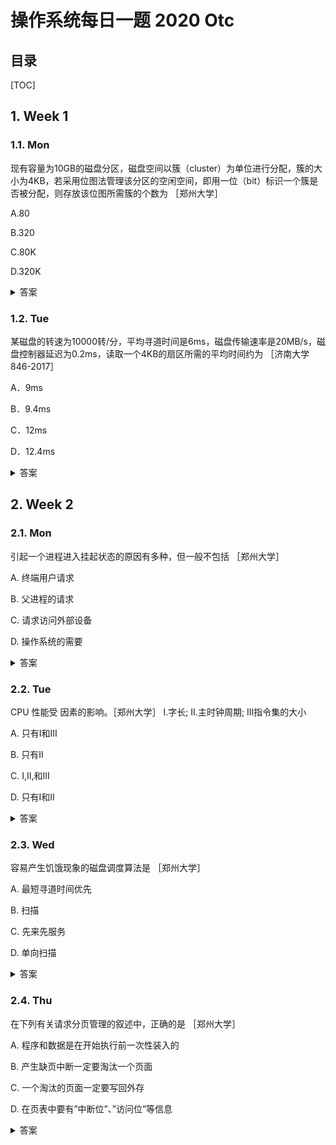 操作系统每日一题 2020 Otc
===

目录
---

[TOC]

## 1. Week 1

### 1.1. Mon

现有容量为10GB的磁盘分区，磁盘空间以簇（cluster）为单位进行分配，簇的大小为4KB，若采用位图法管理该分区的空闲空间，即用一位（bit）标识一个簇是否被分配，则存放该位图所需簇的个数为          ［郑州大学］

A.80

B.320

C.80K

D.320K

<details>
<summary>答案</summary>
答案：A<br>
解析：方法一：设磁盘容量为A,则<br>
A=10G=10*1024 M<br>
=10*1024*1024 K<br>
=10*1024*1024*1024 byte<br>
=10*1024*1024*1024*8 bit<br>
设簇大小为B,则<br>
B=4K<br>
=4*1024byte<br>
=4*1024*8bit<br>
设C为10G所需标识的位数，则<br>
C=A/B<br>
=320K<br>
320K/4K=80个<br>
方法二：<br>
磁盘簇个数：10*1024*1024KB/4KB=2621440bit，<br>
一个簇能容纳的bit数：4*1024*8= 32768bit<br>
则存放该位图所需簇的个数 2621440/ 32768=80个簇。
</details>

### 1.2. Tue

某磁盘的转速为10000转/分，平均寻道时间是6ms，磁盘传输速率是20MB/s，磁盘控制器延迟为0.2ms，读取一个4KB的扇区所需的平均时间约为         ［济南大学846-2017］

A．9ms

B．9.4ms

C．12ms

D．12.4ms

<details>
<summary>答案</summary>
答案：B<br>
解析：磁盘转速是10000转/分钟，平均转一转的时间是6ms，因此平均查询扇区的时间是3ms，平均寻道时间是6ms，读取4KB扇区信息的时间为0.2ms，信息延迟的时间为0.2ms，总时间为3+6+0.2+0.2=9.4ms。
</details>

## 2. Week 2

### 2.1. Mon

引起一个进程进入挂起状态的原因有多种，但一般不包括          ［郑州大学］

A.   终端用户请求

B.   父进程的请求

C.   请求访问外部设备

D.   操作系统的需要

<details>
<summary>答案</summary>
答案：C<br>
解析：引起挂起状态的原因：<br>
终端用户的请求。当终端用户在自己的程序运行期间发现有可疑问题时，希望暂停使自己的程序静止下来，使正在执行的进程暂停执行；若此时用户进程正处于就绪状态而未执行，则该进程暂不接受调度，以便用户研究其执行情况或对程序进行修改
父进程的请求。有时父进程希望挂起自己的某个子进程，以便考察和修改子进程，或者协调各子进程间的活动。<br>
负荷调节的需要。当实时系统中的工作负荷较重，已可能影响到对实时任务的控制时，可由系统把一些不重要的进程挂起，以保证系统能正常运行。<br>
操作系统的需要。操作系统有时希望挂起某些进程，以便检查运行中的资源使用情况或进行记账。对换的需要。为了缓和内存紧张的情况，将内存中处于阻塞状态的进程换至外存上
</details>

### 2.2. Tue

CPU 性能受           因素的影响。［郑州大学］
I.字长;  II.主时钟周期; III指令集的大小

A. 只有I和III

B. 只有II

C. I,II,和III

D. 只有I和II

<details>
<summary>答案</summary>
答案：C<br>
解析：对于CPU而言，影响其性能的指标主要有主频、 CPU的位数以及CPU的缓存指令集。<br>
1. 主频，指的就是时钟频率（也可以对应周期），它直接的决定了CPU的性能。<br>
2. 位数指的就是处理器能够一次性计算的浮点数的位数，通常情况下，CPU的位数越高，CPU 进行运算时候的速度就会变得越快。处理字长为8位数据的CPU叫8位CPU，32位CPU就是在同一时间内处理字长为32位的二进制数据。<br>
3. 缓存指令集是存储在CPU内部的，主要指的是能够对CPU的运算进行指导以及优化的硬程序。
</details>

### 2.3. Wed

容易产生饥饿现象的磁盘调度算法是         ［郑州大学］

A.   最短寻道时间优先

B.   扫描

C.   先来先服务

D.   单向扫描

<details>
<summary>答案</summary>
答案：A<br>
解析：A.最短寻道时间优先：该算法以寻道优化为出发点，优先为距离磁头当前所在位置最近磁道的访问请求服务，这种算法改善了平均服务时间，但也存在据点；假设某一段时间外磁道请求不断，则可能有内磁道请求长时间得不到服务。因此造成饥饿现象，缺乏公平性。因此A正确。<br>
B.扫描：即电梯调度算法，针对饥饿现象作出了改进，总是从移动臂当前位置开始沿着臂的移动方向去选择离当前 移动臂最近的那个柱面的访问者，如果沿臂的移动方向无请求访问时，就改变臂的移动方向再选择。（先选择距离当前磁道最近的方向 ，从里到外，在从外到里）<br>
C.先来先服务：按照访问请求的次序为各个进程服务，是最公平而又简单的算法，但效率不高。<br>
D.单向扫描：单向扫描算法也不管等待访问者的先后次序，总是从0号柱面开始向里扫描，按照各访问者所要访问的柱面位置的次序去选择访问者。<br>
综上，本题选A。
</details>

### 2.4. Thu

在下列有关请求分页管理的叙述中，正确的是         ［郑州大学］

A. 程序和数据是在开始执行前一次性装入的

B. 产生缺页中断一定要淘汰一个页面

C. 一个淘汰的页面一定要写回外存

D. 在页表中要有”中断位”、”访问位”等信息

<details>
<summary>答案</summary>
答案：D<br>
解析：A，在请求分页系统中，只要求将当前一部分页面装入内存，便可以启动作业运行，并不需要一次全部装入，在作业执行的过程中，当访问的页面不存在的时，再通过调页功能将其调入，同时还可以通过置换功能将暂时不用的页面换出到外存，以便腾出内存空间<br>
B，在请求分页系统中，当要访问的页面不存在的时，便会产生一个缺页中断，请求os将该页调入内存中，当内存中有空闲内存块的时候，将需要的页面直接调入空闲内存块，当内存中没有空闲内存块的时候，淘汰掉一个页面，然后将需要调入的页面调入<br>
C，淘汰掉一个页面的时候，如果该页面没有被修改的话，便不用写回外存<br>
D，请求分页系统为了解决和处理将要访问的页面不存在的情况，在请求页表项中增加了4个子段<br>
页表构成：页号+物理块号+状态位p+访问字段A+修改位M+外存地址<br>
状态位P：标记该页是否已被调入内存中，供程序访问时参考<br>
访问字段位A：记录本页在一段时间内被访问的次数，供页面淘汰释算法参考<br>
修改位：标记该页面在调入内存后是否被修改<br>
外存地址：该页在外存的地址，供写回外存和从外存中调入该页时参考
</details>
